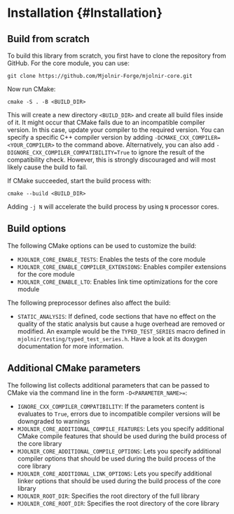 # Installation {#Installation}

## Build from scratch

To build this library from scratch, you first have to clone the repository from GitHub.
For the core module, you can use:

~~~
git clone https://github.com/Mjolnir-Forge/mjolnir-core.git
~~~

Now run CMake:

~~~
cmake -S . -B <BUILD_DIR>
~~~

This will create a new directory `<BUILD_DIR>` and create all build files inside of it.
It might occur that CMake fails due to an incompatible compiler version.
In this case, update your compiler to the required version.
You can specify a specific C++ compiler version by adding 
`-DCMAKE_CXX_COMPILER=<YOUR_COMPILER>` to the command above.
Alternatively, you can also add `-DIGNORE_CXX_COMPILER_COMPATIBILITY=True` to ignore the
result of the compatibility check.
However, this is strongly discouraged and will most likely cause the build to fail.

If CMake succeeded, start the build process with:

~~~
cmake --build <BUILD_DIR>
~~~

Adding `-j N` will accelerate the build process by using `N` processor cores.

## Build options

The following CMake options can be used to customize the build:


- `MJOLNIR_CORE_ENABLE_TESTS`: Enables the tests of the core module
- `MJOLNIR_CORE_ENABLE_COMPILER_EXTENSIONS`: Enables compiler extensions for the core module
- `MJOLNIR_CORE_ENABLE_LTO`: Enables link time optimizations for the core module

The following preprocessor defines also affect the build:

- `STATIC_ANALYSIS`: If defined, code sections that have no effect on the quality of the static
   analysis but cause a huge overhead are removed or modified. An example would be the 
   `TYPED_TEST_SERIES` macro defined in `mjolnir/testing/typed_test_series.h`. Have a look at 
   its doxygen documentation for more information.


## Additional CMake parameters

The following list collects additional parameters that can be passed to CMake via the
command line in the form `-D<PARAMETER_NAME>=`:

- `IGNORE_CXX_COMPILER_COMPATIBILITY`: If the parameters content is evaluates to `True`, 
  errors due to incompatible compiler versions will be downgraded to warnings
- `MJOLNIR_CORE_ADDITIONAL_COMPILE_FEATURES`: Lets you specify additional CMake compile 
  features that should be used during the build process of the core library
- `MJOLNIR_CORE_ADDITIONAL_COMPILE_OPTIONS`: Lets you specify additional compiler 
  options that should be used during the build process of the core library
- `MJOLNIR_CORE_ADDITIONAL_LINK_OPTIONS`: Lets you specify additional linker 
  options that should be used during the build process of the core library
- `MJOLNIR_ROOT_DIR`: Specifies the root directory of the full library
- `MJOLNIR_CORE_ROOT_DIR`: Specifies the root directory of the core library


